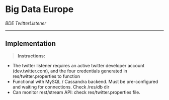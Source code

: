 Big Data Europe
================

*BDE TwitterListener*

-------------------------------------------------------------------------------------------
Implementation
-------------------------------------------------------------------------------------------

> **Instructions:**

- The twitter listener requires an active twitter developer account (dev.twitter.com), and the four 
credentials generated in res/twitter.properties to function
- Functional with MySQL / Cassandra backend. Must be pre-configured and waiting for connections. Check /res/db dir
- Can monitor rest/stream API: check res/twitter.properties file.